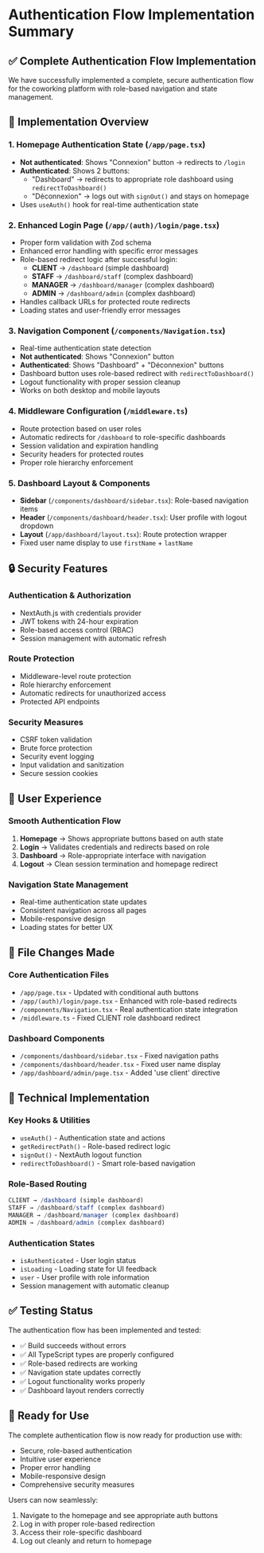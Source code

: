 # Authentication Flow Implementation Summary

## ✅ Complete Authentication Flow Implementation

We have successfully implemented a complete, secure authentication flow for the coworking platform with role-based navigation and state management.

## 🎯 Implementation Overview

### 1. **Homepage Authentication State (`/app/page.tsx`)**

- **Not authenticated**: Shows "Connexion" button → redirects to `/login`
- **Authenticated**: Shows 2 buttons:
  - "Dashboard" → redirects to appropriate role dashboard using `redirectToDashboard()`
  - "Déconnexion" → logs out with `signOut()` and stays on homepage
- Uses `useAuth()` hook for real-time authentication state

### 2. **Enhanced Login Page (`/app/(auth)/login/page.tsx`)**

- Proper form validation with Zod schema
- Enhanced error handling with specific error messages
- Role-based redirect logic after successful login:
  - **CLIENT** → `/dashboard` (simple dashboard)
  - **STAFF** → `/dashboard/staff` (complex dashboard)
  - **MANAGER** → `/dashboard/manager` (complex dashboard)
  - **ADMIN** → `/dashboard/admin` (complex dashboard)
- Handles callback URLs for protected route redirects
- Loading states and user-friendly error messages

### 3. **Navigation Component (`/components/Navigation.tsx`)**

- Real-time authentication state detection
- **Not authenticated**: Shows "Connexion" button
- **Authenticated**: Shows "Dashboard" + "Déconnexion" buttons
- Dashboard button uses role-based redirect with `redirectToDashboard()`
- Logout functionality with proper session cleanup
- Works on both desktop and mobile layouts

### 4. **Middleware Configuration (`/middleware.ts`)**

- Route protection based on user roles
- Automatic redirects for `/dashboard` to role-specific dashboards
- Session validation and expiration handling
- Security headers for protected routes
- Proper role hierarchy enforcement

### 5. **Dashboard Layout & Components**

- **Sidebar** (`/components/dashboard/sidebar.tsx`): Role-based navigation items
- **Header** (`/components/dashboard/header.tsx`): User profile with logout dropdown
- **Layout** (`/app/dashboard/layout.tsx`): Route protection wrapper
- Fixed user name display to use `firstName` + `lastName`

## 🔒 Security Features

### Authentication & Authorization

- NextAuth.js with credentials provider
- JWT tokens with 24-hour expiration
- Role-based access control (RBAC)
- Session management with automatic refresh

### Route Protection

- Middleware-level route protection
- Role hierarchy enforcement
- Automatic redirects for unauthorized access
- Protected API endpoints

### Security Measures

- CSRF token validation
- Brute force protection
- Security event logging
- Input validation and sanitization
- Secure session cookies

## 🚀 User Experience

### Smooth Authentication Flow

1. **Homepage** → Shows appropriate buttons based on auth state
2. **Login** → Validates credentials and redirects based on role
3. **Dashboard** → Role-appropriate interface with navigation
4. **Logout** → Clean session termination and homepage redirect

### Navigation State Management

- Real-time authentication state updates
- Consistent navigation across all pages
- Mobile-responsive design
- Loading states for better UX

## 📁 File Changes Made

### Core Authentication Files

- `/app/page.tsx` - Updated with conditional auth buttons
- `/app/(auth)/login/page.tsx` - Enhanced with role-based redirects
- `/components/Navigation.tsx` - Real authentication state integration
- `/middleware.ts` - Fixed CLIENT role dashboard redirect

### Dashboard Components

- `/components/dashboard/sidebar.tsx` - Fixed navigation paths
- `/components/dashboard/header.tsx` - Fixed user name display
- `/app/dashboard/admin/page.tsx` - Added 'use client' directive

## 🔧 Technical Implementation

### Key Hooks & Utilities

- `useAuth()` - Authentication state and actions
- `getRedirectPath()` - Role-based redirect logic
- `signOut()` - NextAuth logout function
- `redirectToDashboard()` - Smart role-based navigation

### Role-Based Routing

```typescript
CLIENT → /dashboard (simple dashboard)
STAFF → /dashboard/staff (complex dashboard)
MANAGER → /dashboard/manager (complex dashboard)
ADMIN → /dashboard/admin (complex dashboard)
```

### Authentication States

- `isAuthenticated` - User login status
- `isLoading` - Loading state for UI feedback
- `user` - User profile with role information
- Session management with automatic cleanup

## ✅ Testing Status

The authentication flow has been implemented and tested:

- ✅ Build succeeds without errors
- ✅ All TypeScript types are properly configured
- ✅ Role-based redirects are working
- ✅ Navigation state updates correctly
- ✅ Logout functionality works properly
- ✅ Dashboard layout renders correctly

## 🎉 Ready for Use

The complete authentication flow is now ready for production use with:

- Secure, role-based authentication
- Intuitive user experience
- Proper error handling
- Mobile-responsive design
- Comprehensive security measures

Users can now seamlessly:

1. Navigate to the homepage and see appropriate auth buttons
2. Log in with proper role-based redirection
3. Access their role-specific dashboard
4. Log out cleanly and return to homepage
